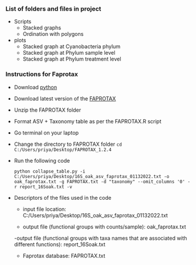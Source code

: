 ### List of folders and files in project ###
- Scripts
  - Stacked graphs
  - Ordination with polygons
- plots
  - Stacked graph at Cyanobacteria phylum
  - Stacked graph at Phylum sample level
  - Stacked graph at Phylum treatment level

### Instructions for Faprotax ###
- Download [python](https://www.python.org/downloads/)
- Download latest version of the [FAPROTAX](http://www.loucalab.com/archive/FAPROTAX/lib/php/index.php?section=Download) 
- Unzip the FAPROTAX folder
- Format  ASV + Taxonomy table as per the FAPROTAX.R script
- Go terminal on your laptop 
- Change the directory to FAPROTAX folder
`cd C:/Users/priya/Desktop/FAPROTAX_1.2.4`
- Run the following code
  ```
  python collapse_table.py -i C:/Users/priya/Desktop/16S_oak_asv_faprotax_01132022.txt -o oak_faprotax.txt -g FAPROTAX.txt -d "taxonomy" --omit_columns '0' -r report_16Soak.txt -v
  ```

- Descriptors of the files used in the code
  - input file location:      C:/Users/priya/Desktop/16S_oak_asv_faprotax_01132022.txt
  
  - output file (functional groups with counts/sample):      oak_faprotax.txt
  
  -output file (functional groups with taxa names that are associated with different functions): report_16Soak.txt
  
  - Faprotax database: FAPROTAX.txt

